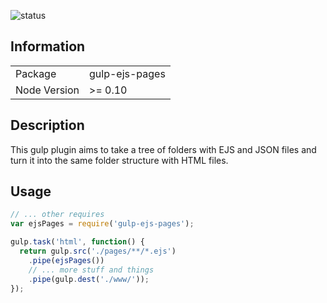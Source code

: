 ![status](https://secure.travis-ci.org/silenceisgolden/gulp-ejs-pages.svg?branch=master)

## Information

<table>
<tr>
  <td>Package</td><td>gulp-ejs-pages</td>
</tr>
<tr>
  <td>Node Version</td><td>>= 0.10</td>
</tr>
</table>

## Description

This gulp plugin aims to take a tree of folders with EJS and JSON files and turn it into the same folder structure with HTML files.

## Usage

```js
// ... other requires
var ejsPages = require('gulp-ejs-pages');

gulp.task('html', function() {
  return gulp.src('./pages/**/*.ejs')
    .pipe(ejsPages())
    // ... more stuff and things
    .pipe(gulp.dest('./www/'));
});
```

